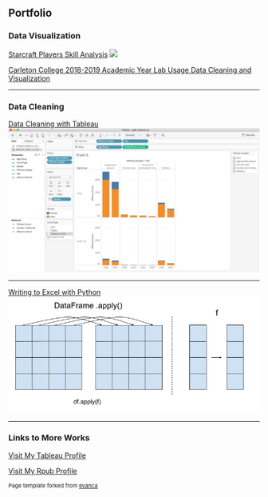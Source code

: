 ## Portfolio

### Data Visualization

<!--### Category Name 1 -->

[Starcraft Players Skill Analysis](https://yluo.shinyapps.io/Starcraft_Analysis)
<img src="images/starcraft_player_analysis/scatter_plot.png=750x250">


[Carleton College 2018-2019 Academic Year Lab Usage Data Cleaning and Visualization](https://rpubs.com/Yiwen_Luo/labusage)
<!-- <img src="images/CMC201 2018-19 Lab Usage by Week0724.jpg?raw=true"/> -->

---

### Data Cleaning

[Data Cleaning with Tableau](sample_page.md)
<img src="images/example viz 1.png?raw=true"/>

---
[Writing to Excel with Python](python_excel.md)
<img src="images/python_excel_graphs/dataframe apply.jpg?raw=true"/>


---

### Links to More Works

[Visit My Tableau Profile](https://public.tableau.com/profile/yiwen.luo#!/)

[Visit My Rpub Profile](https://rpubs.com/Yiwen_Luo/labusage)



<p style="font-size:11px">Page template forked from <a href="https://github.com/evanca/quick-portfolio">evanca</a></p>
<!-- Remove above link if you don't want to attibute -->
